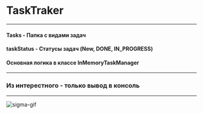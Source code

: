 # TaskTraker
___
#### Tasks - Папка с  видами задач
#### taskStatus - Статусы задач (New, DONE, IN_PROGRESS)
#### Основная логика в классе   InMemoryTaskManager

---
### Из интерестного - только вывод в консоль

----
![sigma-gif](https://gifs.obs.ru-moscow-1.hc.sbercloud.ru/df393f61366e8280393dd079fbf8e0e0e05c634c597c28a1bb22b2c3de153203.gif)